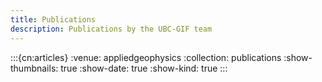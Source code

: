 ```yaml
---
title: Publications
description: Publications by the UBC-GIF team
---
```


:::{cn:articles}
:venue: appliedgeophysics
:collection: publications
:show-thumbnails: true
:show-date: true
:show-kind: true
:::
